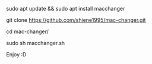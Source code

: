 
sudo apt update && sudo apt install macchanger

git clone https://github.com/shiene1995/mac-changer.git

cd mac-changer/

sudo sh macchanger.sh


Enjoy :D 
